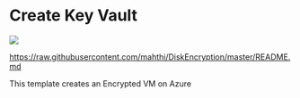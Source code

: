 # Create Key Vault

<a href="https://portal.azure.com/#create/Microsoft.Template/uri/https%3A%2F%2Fraw.githubusercontent.com%2Fmahthi%2FDiskEncryption%2Fmaster%2FEncryptedDiskVMCreateSample.json" target="_blank">
    <img src="http://azuredeploy.net/deploybutton.png"/>
</a>

https://raw.githubusercontent.com/mahthi/DiskEncryption/master/README.md 

This template creates an Encrypted VM on Azure